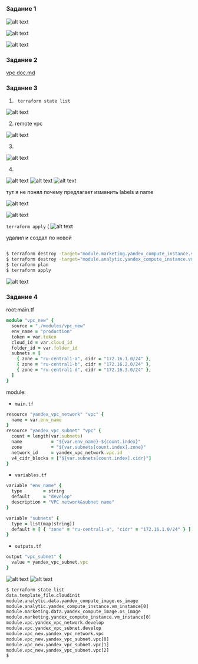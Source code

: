 ## 

### Задание 1

![alt text](image-1.png)

![alt text](image.png)

![alt text](image-16.png)

### Задание 2

[vpc doc.md](./04/src/modules/vpc/doc.md)

### Задание 3

1. ``` terraform state list```

![alt text](image-3.png)

2. remote vpc

![alt text](image-4.png)

3. 

![alt text](image-5.png)

4.

![alt text](image-6.png)
![alt text](image-7.png)
![alt text](image-8.png)

тут я не понял почему предлагает изменить labels и name


![alt text](image-9.png)

![alt text](image-10.png)

```terraform apply``` (
![alt text](image-12.png)

удалил и создал по новой 

```sh

$ terraform destroy -target="module.marketing.yandex_compute_instance.vm_instance[0]"
$ terraform destroy -target="module.analytic.yandex_compute_instance.vm_instance[0]"
$ terraform plan
$ terraform apply
```
![alt text](image-13.png)

### Задание 4

root:main.tf
```rb
module "vpc_new" {
  source = "./modules/vpc_new"
  env_name = "production"
  token = var.token
  cloud_id = var.cloud_id
  folder_id = var.folder_id
  subnets = [
    { zone = "ru-central1-a", cidr = "172.16.1.0/24" },
    { zone = "ru-central1-b", cidr = "172.16.2.0/24" },
    { zone = "ru-central1-d", cidr = "172.16.3.0/24" },
  ]
}
```

module:

 - ```main.tf```
```rb
resource "yandex_vpc_network" "vpc" {
  name = var.env_name
}
resource "yandex_vpc_subnet" "vpc" {
  count = length(var.subnets)
  name           = "${var.env_name}-${count.index}"
  zone           = "${var.subnets[count.index].zone}"
  network_id     = yandex_vpc_network.vpc.id
  v4_cidr_blocks = ["${var.subnets[count.index].cidr}"]
}
```

- ```variables.tf```
```rb
variable "env_name" {
  type        = string
  default     = "develop"
  description = "VPC network&subnet name"
}

variable "subnets" {
  type = list(map(string))
  default = [ { "zone" = "ru-central1-a", "cidr" = "172.16.1.0/24" } ]
}
```

- ```outputs.tf```
```rb
output "vpc_subnet" {
  value = yandex_vpc_subnet.vpc
}
```

![alt text](image-14.png)
![alt text](image-15.png)

```sh
$ terraform state list
data.template_file.cloudinit
module.analytic.data.yandex_compute_image.os_image
module.analytic.yandex_compute_instance.vm_instance[0]
module.marketing.data.yandex_compute_image.os_image
module.marketing.yandex_compute_instance.vm_instance[0]
module.vpc.yandex_vpc_network.develop
module.vpc.yandex_vpc_subnet.develop
module.vpc_new.yandex_vpc_network.vpc
module.vpc_new.yandex_vpc_subnet.vpc[0]
module.vpc_new.yandex_vpc_subnet.vpc[1]
module.vpc_new.yandex_vpc_subnet.vpc[2]
$ 
```


